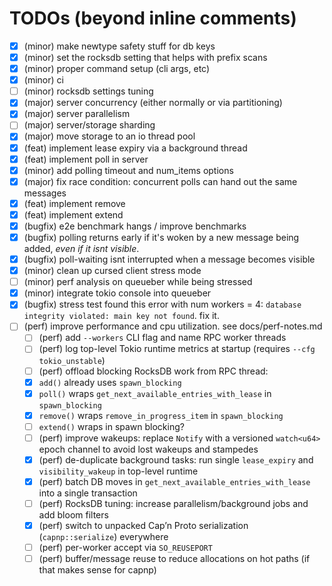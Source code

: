 # TODOs (beyond inline comments)

- [X] (minor) make newtype safety stuff for db keys
- [X] (minor) set the rocksdb setting that helps with prefix scans
- [X] (minor) proper command setup (cli args, etc)
- [X] (minor) ci
- [ ] (minor) rocksdb settings tuning
- [X] (major) server concurrency (either normally or via partitioning)
- [X] (major) server parallelism
- [ ] (major) server/storage sharding
- [X] (major) move storage to an io thread pool
- [X] (feat) implement lease expiry via a background thread
- [X] (feat) implement poll in server
- [X] (minor) add polling timeout and num_items options
- [X] (major) fix race condition: concurrent polls can hand out the same messages
- [X] (feat) implement remove
- [X] (feat) implement extend
- [X] (bugfix) e2e benchmark hangs / improve benchmarks
- [X] (bugfix) polling returns early if it's woken by a new message being added, *even if it isnt visible*.
- [X] (bugfix) poll-waiting isnt interrupted when a message becomes visible
- [X] (minor) clean up cursed client stress mode
- [ ] (minor) perf analysis on queueber while being stressed
- [X] (minor) integrate tokio console into queueber
- [X] (bugfix) stress test found this error with num workers = 4: `database integrity violated: main key not found`. fix it.
- [ ] (perf) improve performance and cpu utilization. see docs/perf-notes.md
  - [ ] (perf) add `--workers` CLI flag and name RPC worker threads
  - [ ] (perf) log top-level Tokio runtime metrics at startup (requires `--cfg tokio_unstable`)
  - [ ] (perf) offload blocking RocksDB work from RPC thread:
  - [X] `add()` already uses `spawn_blocking`
  - [X] `poll()` wraps `get_next_available_entries_with_lease` in `spawn_blocking`
  - [X] `remove()` wraps `remove_in_progress_item` in `spawn_blocking`
  - [ ] `extend()` wraps in spawn blocking?
  - [ ] (perf) improve wakeups: replace `Notify` with a versioned `watch<u64>` epoch channel to avoid lost wakeups and stampedes
  - [X] (perf) de-duplicate background tasks: run single `lease_expiry` and `visibility_wakeup` in top-level runtime
  - [X] (perf) batch DB moves in `get_next_available_entries_with_lease` into a single transaction
  - [ ] (perf) RocksDB tuning: increase parallelism/background jobs and add bloom filters
  - [X] (perf) switch to unpacked Cap’n Proto serialization (`capnp::serialize`) everywhere
  - [ ] (perf) per-worker accept via `SO_REUSEPORT`
  - [ ] (perf) buffer/message reuse to reduce allocations on hot paths (if that makes sense for capnp)
